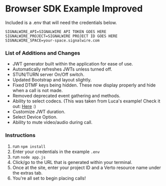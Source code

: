 # Browser SDK Example Improved

Included is a .env that will need the credentials below.

```dotenv
SIGNALWIRE_API=SIGNALWIRE API TOKEN GOES HERE
SIGNALWIRE_PROJECT=SIGNALWIRE PROJECT ID GOES HERE
SIGNALWIRE_SPACE=your-space.signalwire.com
```

### List of Additions and Changes
- JWT generator built within the application for ease of use.
- Automatically refreshes JWTs unless turned off.
- STUN/TURN server On/Off switch.
- Updated Bootstrap and layout slightly.
- Fixed DTMF keys being hidden. These now display properly and hide when a call is not made.
- Removed deprecated event gathering and methods.
- Ability to select codecs. (This was taken from Luca's example! Check it out: [Here](https://github.com/lpradovera/network-testing/tree/main) :)
- Customize JWT duration.
- Select Device Option.
- Ability to mute video/audio during call.

### Instructions
1. run `npm install`
2. Enter your credentials in the example `.env`
3. run `node app.js`
4. Click/go to the URL that is generated within your terminal.
5. Once at the site, enter your project ID and a Verto resource name under the extras tab.
6. You're all set to begin placing calls!
